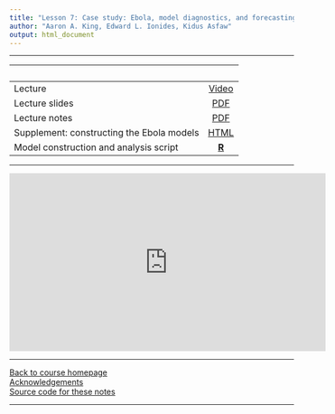 ```yaml
---
title: "Lesson 7: Case study: Ebola, model diagnostics, and forecasting"
author: "Aaron A. King, Edward L. Ionides, Kidus Asfaw"
output: html_document
---
```


----------------------

| &nbsp;                                    | &nbsp;                                                                            |
|:------------------------------------------|:---------------------------------------------------------------------------------:|
| Lecture                                   | [Video](https://www.youtube.com/playlist?list=PLluGwj6FGt2QuMxA6ZM4MGAMqE3r022Dd) |
| Lecture slides                            | [PDF](slides.pdf)                                                                 |
| Lecture notes                             | [PDF](notes.pdf)                                                                  |
| Supplement: constructing the Ebola models | [HTML](model.html)                                                                |
| Model construction and analysis script    | [**R**](codes.R)                                                                  |

----------------------

<iframe width="560" height="315" src="https://www.youtube.com/embed/videoseries?list=PLluGwj6FGt2QuMxA6ZM4MGAMqE3r022Dd" frameborder="0" allow="accelerometer; autoplay; encrypted-media; gyroscope; picture-in-picture" allowfullscreen></iframe>

----------------------

[Back to course homepage](../index.html)  
[Acknowledgements](../acknowledge.html)  
[Source code for these notes](http://github.com/kingaa/sbied/tree/master/ebola/)  

----------------------
